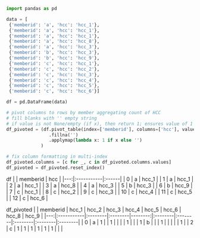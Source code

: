 ```python
import pandas as pd

data = [
 {'memberid': 'a', 'hcc': 'hcc_1'},
 {'memberid': 'a', 'hcc': 'hcc_1'},
 {'memberid': 'a', 'hcc': 'hcc_1'},
 {'memberid': 'a', 'hcc': 'hcc_8'},
 {'memberid': 'a', 'hcc': 'hcc_3'},
 {'memberid': 'b', 'hcc': 'hcc_3'},
 {'memberid': 'b', 'hcc': 'hcc_9'},
 {'memberid': 'c', 'hcc': 'hcc_1'},
 {'memberid': 'c', 'hcc': 'hcc_2'},
 {'memberid': 'c', 'hcc': 'hcc_3'},
 {'memberid': 'c', 'hcc': 'hcc_4'},
 {'memberid': 'c', 'hcc': 'hcc_5'},
 {'memberid': 'c', 'hcc': 'hcc_6'}]

df = pd.DataFrame(data)

# pivot columns to rows by member aggregating count of HCC
# fill blanks with '' empty string
# if value is not None/empty (if x), then return 1; ensures value of 1 or blank if there are duplicates (count>1) 
df_pivoted = (df.pivot_table(index=['memberid'], columns=['hcc'], values=['hcc'], aggfunc={'hcc': 'size'})
                .fillna('')
                .applymap(lambda x: 1 if x else '')
             )

# fix column formatting in multi-index
df_pivoted.columns = [c for _, c in df_pivoted.columns.values]
df_pivoted = df_pivoted.reset_index()

```

df
|    | memberid   | hcc   |
|---:|:-----------|:------|
|  0 | a          | hcc_1 |
|  1 | a          | hcc_1 |
|  2 | a          | hcc_1 |
|  3 | a          | hcc_8 |
|  4 | a          | hcc_3 |
|  5 | b          | hcc_3 |
|  6 | b          | hcc_9 |
|  7 | c          | hcc_1 |
|  8 | c          | hcc_2 |
|  9 | c          | hcc_3 |
| 10 | c          | hcc_4 |
| 11 | c          | hcc_5 |
| 12 | c          | hcc_6 |

df_pivoted
|    | memberid   | hcc_1   | hcc_2   |   hcc_3 | hcc_4   | hcc_5   | hcc_6   | hcc_8   | hcc_9   |
|---:|:-----------|:--------|:--------|--------:|:--------|:--------|:--------|:--------|:--------|
|  0 | a          | 1       |         |       1 |         |         |         | 1       |         |
|  1 | b          |         |         |       1 |         |         |         |         | 1       |
|  2 | c          | 1       | 1       |       1 | 1       | 1       | 1       |         |         |
